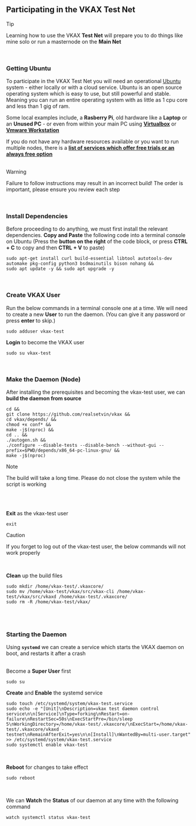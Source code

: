 ## Participating in the VKAX Test Net
> [!TIP]
> Learning how to use the VKAX **Test Net** will prepare you to do things like mine solo or run a masternode on the **Main Net**
<br/>

### Getting Ubuntu 
To participate in the VKAX Test Net you will need an operational [Ubuntu](https://ubuntu.com/) system - either locally or with a cloud service. Ubuntu is an open source operating system which is easy to use, but still powerful and stable. 
Meaning you can run an entire operating system with as little as 1 cpu core and less than 1 gig of ram.

Some local examples include, a **Rasberry Pi**, old hardware like a **Laptop** or an **Unused PC** - or even from within your main PC using [**Virtualbox**](https://duckduckgo.com/?q=how+to+install+ubuntu+on+virtual+box) or [**Vmware Workstation**](https://duckduckgo.com/?q=how+to+install+ubuntu+on+vmware+workstation)

If you do not have any hardware resources available or you want to run multiple nodes, there is a [**list of services which offer free trials or an always free option**](https://linktr.ee/setvin)
<br/>
<br/>

> [!WARNING]
> Failure to follow instructions may result in an incorrect build! The order is important, please ensure you review each step


<br/>

### Install Dependencies
Before proceeding to do anything, we must first install the relevant dependencies. **Copy and Paste** the following code into a terminal console on Ubuntu 
(Press the **button on the right** of the code block, or press **CTRL + C** to copy and then **CTRL + V** to paste) 
```
sudo apt-get install curl build-essential libtool autotools-dev automake pkg-config python3 bsdmainutils bison nohang &&
sudo apt update -y && sudo apt upgrade -y
```
<br/>

### Create VKAX User
Run the below commands in a terminal console one at a time. We will need to create a new **User** to run the daemon. 
(You can give it any password or press **enter** to skip.)
```
sudo adduser vkax-test
```
**Login** to become the VKAX user
```
sudo su vkax-test
```
<br/>

### Make the Daemon (Node)
After installing the prerequisites and becoming the vkax-test user, we can **build the daemon from source**
```
cd &&
git clone https://github.com/realsetvin/vkax &&
cd vkax/depends/ &&
chmod +x conf* &&
make -j$(nproc) &&
cd .. &&
./autogen.sh &&
./configure --disable-tests --disable-bench --without-gui --prefix=$PWD/depends/x86_64-pc-linux-gnu/ &&
make -j$(nproc)
```
> [!NOTE]  
> The build will take a long time. Please do not close the system while the script is working

<br/>

<br/>

**Exit** as the vkax-test user
```
exit
```
> [!CAUTION]
> If you forget to log out of the vkax-test user, the below commands will not work properly

<br/>

**Clean** up the build files
```
sudo mkdir /home/vkax-test/.vkaxcore/
sudo mv /home/vkax-test/vkax/src/vkax-cli /home/vkax-test/vkax/src/vkaxd /home/vkax-test/.vkaxcore/
sudo rm -R /home/vkax-test/vkax/
```
<br/>

<br/>

### Starting the Daemon
Using **`systemd`** we can create a service which starts the VKAX daemon on boot, and restarts it after a crash
<br/>
<br/>

Become a **Super User** first
```
sudo su
```

**Create** and **Enable** the systemd service
```
sudo touch /etc/systemd/system/vkax-test.service
sudo echo -e "[Unit]\nDescription=vkax test daemon control service\n\n[Service]\nType=forking\nRestart=on-failure\nRestartSec=50s\nExecStartPre=/bin/sleep 5\nWorkingDirectory=/home/vkax-test/.vkaxcore/\nExecStart=/home/vkax-test/.vkaxcore/vkaxd -testnet\nRemainAfterExit=yes\n\n[Install]\nWantedBy=multi-user.target" >> /etc/systemd/system/vkax-test.service
sudo systemctl enable vkax-test
```
<br/>

**Reboot** for changes to take effect
```
sudo reboot
```
<br/>

We can **Watch** the **Status** of our daemon at any time with the following command
```
watch systemctl status vkax-test
```
